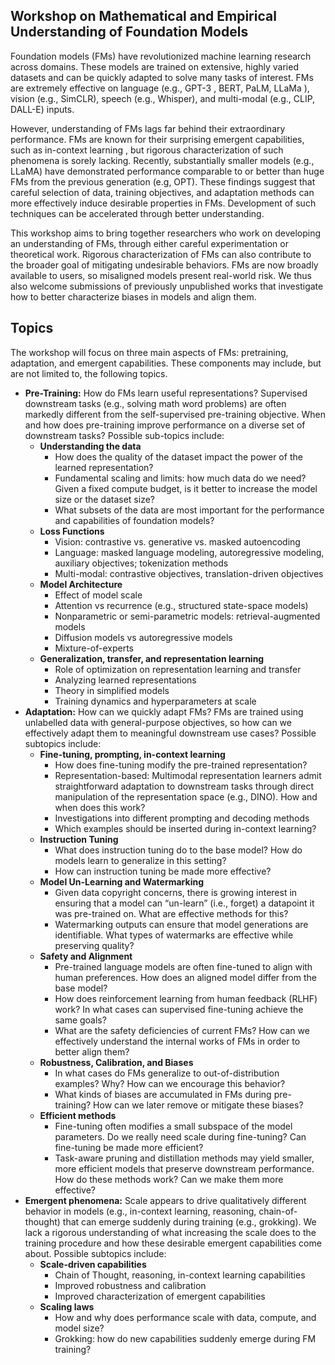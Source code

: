## Workshop on Mathematical and Empirical Understanding of Foundation Models

Foundation models (FMs) have revolutionized machine learning research across domains. These models are trained on extensive, highly varied datasets and can be quickly adapted to solve many tasks of interest. FMs are extremely effective on language (e.g., GPT-3 , BERT, PaLM, LLaMa ), vision (e.g., SimCLR), speech (e.g., Whisper), and multi-modal (e.g., CLIP, DALL-E) inputs.

However, understanding of FMs lags far behind their extraordinary performance. FMs are known for their surprising emergent capabilities, such as in-context learning , but rigorous characterization of such phenomena is sorely lacking. Recently, substantially smaller models (e.g., LLaMA) have demonstrated performance comparable to or better than huge FMs from the previous generation (e.g, OPT). These findings suggest that careful selection of data, training objectives, and adaptation methods can more effectively induce desirable properties in FMs. Development of such techniques can be accelerated through better understanding.

This workshop aims to bring together researchers who work on developing an understanding of FMs, through either careful experimentation or theoretical work. Rigorous characterization of FMs can also contribute to the broader goal of mitigating undesirable behaviors. FMs are now broadly available to users, so misaligned models present real-world risk. We thus also welcome submissions of previously unpublished works that investigate how to better characterize biases in models and align them. 

## Topics

The workshop will focus on three main aspects of FMs: pretraining, adaptation, and emergent capabilities. These components may include, but are not limited to, the following topics.
- **Pre-Training:** How do FMs learn useful representations? Supervised downstream tasks (e.g., solving math word problems) are often markedly different from the self-supervised pre-training objective. When and how does pre-training improve performance on a diverse set of downstream tasks? Possible sub-topics include: 
    - **Understanding the data**
        - How does the quality of the dataset impact the power of the learned representation?
        - Fundamental scaling and limits: how much data do we need? Given a fixed compute budget, is it better to increase the model size or the dataset size?
        - What subsets of the data are most important for the performance and capabilities of foundation models?
    - **Loss Functions**
        - Vision: contrastive  vs. generative  vs. masked autoencoding
        - Language: masked language modeling, autoregressive modeling, auxiliary objectives; tokenization methods
        - Multi-modal: contrastive objectives, translation-driven objectives
    - **Model Architecture**
        - Effect of model scale
        - Attention vs recurrence (e.g., structured state-space models)
        - Nonparametric or semi-parametric models: retrieval-augmented models
        - Diffusion models vs autoregressive models
        - Mixture-of-experts
    - **Generalization, transfer, and representation learning**
        - Role of optimization on representation learning and transfer
        - Analyzing learned representations 
        - Theory in simplified models
        - Training dynamics and hyperparameters at scale
- **Adaptation:** How can we quickly adapt FMs? FMs are trained using unlabelled data with general-purpose objectives, so how can we effectively adapt them to meaningful downstream use cases? Possible subtopics include:
    - **Fine-tuning, prompting, in-context learning**
        - How does fine-tuning modify the pre-trained representation? 
        - Representation-based: Multimodal representation learners admit straightforward adaptation to downstream tasks through direct manipulation of the representation space (e.g., DINO). How and when does this work? 
        - Investigations into different prompting and decoding methods
        - Which examples should be inserted during in-context learning?
    - **Instruction Tuning**
        - What does instruction tuning do to the base model? How do models learn to generalize in this setting?
        - How can instruction tuning be made more effective?
    - **Model Un-Learning and Watermarking**
        - Given data copyright concerns, there is growing interest in ensuring that a model can “un-learn” (i.e., forget) a datapoint it was pre-trained on. What are effective methods for this? 
        - Watermarking outputs can ensure that model generations are identifiable. What types of watermarks are effective while preserving quality?
    - **Safety and Alignment**
        - Pre-trained language models are often fine-tuned to align with human preferences. How does an aligned model differ from the base model?
        - How does reinforcement learning from human feedback (RLHF) work? In what cases can supervised fine-tuning achieve the same goals?
        - What are the safety deficiencies of current FMs? How can we effectively understand the internal works of FMs in order to better align them?
    - **Robustness, Calibration, and Biases**
        - In what cases do FMs generalize to out-of-distribution examples? Why? How can we encourage this behavior?
        - What kinds of biases are accumulated in FMs during pre-training? How can we later remove or mitigate these biases? 
    - **Efficient methods**
        - Fine-tuning often modifies a small subspace of the model parameters. Do we really need scale during fine-tuning? Can fine-tuning be made more efficient?
        - Task-aware pruning and distillation methods may yield smaller, more efficient models that preserve downstream performance. How do these methods work? Can we make them more effective? 
- **Emergent phenomena:** Scale appears to drive qualitatively different behavior in models (e.g., in-context learning, reasoning, chain-of-thought) that can emerge suddenly during training (e.g., grokking). We lack a rigorous understanding of what increasing the scale does to the training procedure and how these desirable emergent capabilities come about. Possible subtopics include:
    - **Scale-driven capabilities**
        - Chain of Thought, reasoning, in-context learning capabilities
        - Improved robustness and calibration
        - Improved characterization of emergent capabilities
    - **Scaling laws**
        - How and why does performance scale with data, compute, and model size?
        - Grokking: how do new capabilities suddenly emerge during FM training?